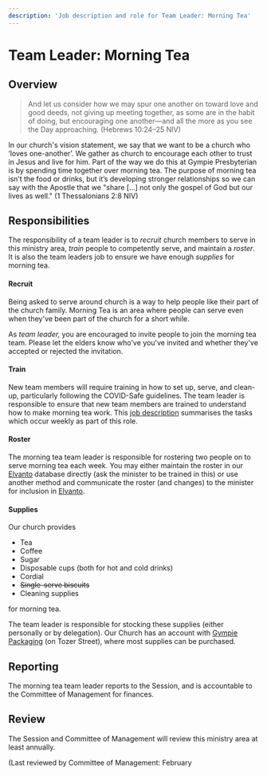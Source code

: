 ```yaml
---
description: 'Job description and role for Team Leader: Morning Tea'
---
```


# Team Leader: Morning Tea

## Overview

> And let us consider how we may spur one another on toward love and good deeds, not giving up meeting together, as some are in the habit of doing, but encouraging one another—and all the more as you see the Day approaching. \(Hebrews 10:24–25 NIV\)

In our church's vision statement, we say that we want to be a church who ‘loves one-another’. We gather as church to encourage each other to trust in Jesus and live for him. Part of the way we do this at Gympie Presbyterian is by spending time together over morning tea. The purpose of morning tea isn’t the food or drinks, but it’s developing stronger relationships so we can say with the Apostle that we "share \[…\] not only the gospel of God but our lives as well." \(1 Thessalonians 2:8 NIV\)

## Responsibilities

The responsibility of a team leader is to _recruit_ church members to serve in this ministry area, _train_ people to competently serve, and maintain a _roster_. It is also the team leaders job to ensure we have enough _supplies_ for morning tea.

#### Recruit

Being asked to serve around church is a way to help people like their part of the church family. Morning Tea is an area where people can serve even when they've been part of the church for a short while.

As _team leader,_ you are encouraged to invite people to join the morning tea team. Please let the elders know who've you've invited and whether they've accepted or rejected the invitation.

#### Train

New team members will require training in how to set up, serve, and clean-up, particularly following the COVID-Safe guidelines. The team leader is responsible to ensure that new team members are trained to understand how to make morning tea work. This [job description](../tasks/morning-tea.md) summarises the tasks which occur weekly as part of this role.

#### Roster

The morning tea team leader is responsible for rostering two people on to serve morning tea each week. You may either maintain the roster in our [Elvanto](https://gympiepc.elvanto.com.au/) database directly \(ask the minister to be trained in this\) or use another method and communicate the roster \(and changes\) to the minister for inclusion in [Elvanto](https://gympiepc.elvanto.com.au/).

#### Supplies

Our church provides

* Tea
* Coffee
* Sugar
* Disposable cups (both for hot and cold drinks)
* Cordial
* ~~Single-serve biscuits~~
* Cleaning supplies

for morning tea.

The team leader is responsible for stocking these supplies \(either personally or by delegation\). Our Church has an account with [Gympie Packaging](https://gympiepackaging.com.au) \(on Tozer Street\), where most supplies can be purchased.

## Reporting

The morning tea team leader reports to the Session, and is accountable to the Committee of Management for finances.

## Review

The Session and Committee of Management will review this ministry area at least annually.

(Last reviewed by Committee of Management: February 